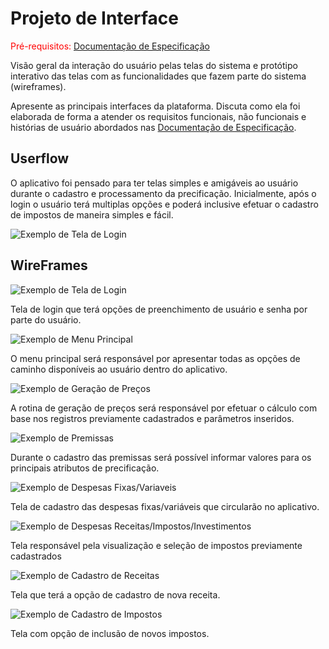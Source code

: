 
# Projeto de Interface

<span style="color:red">Pré-requisitos: <a href="2-Especificação do Projeto.md"> Documentação de Especificação</a></span>

Visão geral da interação do usuário pelas telas do sistema e protótipo interativo das telas com as funcionalidades que fazem parte do sistema (wireframes).

 Apresente as principais interfaces da plataforma. Discuta como ela foi elaborada de forma a atender os requisitos funcionais, não funcionais e histórias de usuário abordados nas <a href="2-Especificação do Projeto.md"> Documentação de Especificação</a>.
 
## Userflow

O aplicativo foi pensado para ter telas simples e amigáveis ao usuário durante o cadastro e processamento da precificação. Inicialmente, após o login o usuário terá multiplas opções e poderá inclusive efetuar o cadastro de impostos de maneira simples e fácil. 

![Exemplo de Tela de Login](img/wireframe.png)


## WireFrames

![Exemplo de Tela de Login](img/frame_1.png)

Tela de login que terá opções de preenchimento de usuário e senha por parte do usuário.

![Exemplo de Menu Principal](img/frame_2.png)
 
 O menu principal será responsável por apresentar todas as opções de caminho disponíveis ao usuário dentro do aplicativo.
 
 ![Exemplo de Geração de Preços](img/frame_3.png)
 
 A rotina de geração de preços será responsável por efetuar o cálculo com base nos registros previamente cadastrados e parâmetros inseridos.
 
 ![Exemplo de Premissas](img/frame_4.png)
 
 Durante o cadastro das premissas será possível informar valores para os principais atributos de precificação.
 
 ![Exemplo de Despesas Fixas/Variaveis](img/frame_5.png)
 
 Tela de cadastro das despesas fixas/variáveis que circularão no aplicativo.
 
  ![Exemplo de Despesas Receitas/Impostos/Investimentos](img/frame_8.png)
 
 Tela responsável pela visualização e seleção de impostos previamente cadastrados
 
 ![Exemplo de Cadastro de Receitas](img/frame_10.png)
 
 Tela que terá a opção de cadastro de nova receita.
 
 ![Exemplo de Cadastro de Impostos](img/frame_11.png)
 
 Tela com opção de inclusão de novos impostos.
 
 


